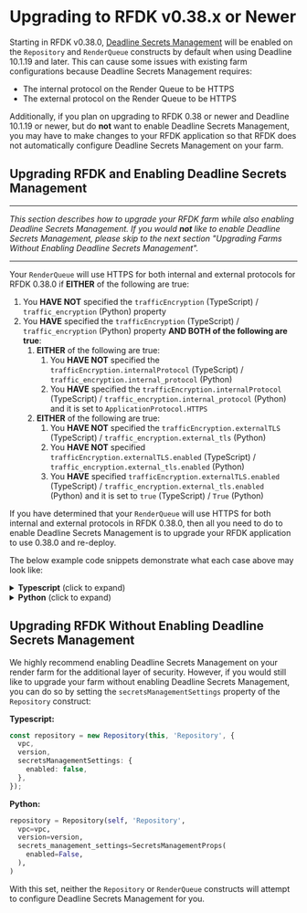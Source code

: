 # Upgrading to RFDK v0.38.x or Newer

Starting in RFDK v0.38.0, [Deadline Secrets Management](https://docs.thinkboxsoftware.com/products/deadline/10.1/1_User%20Manual/manual/secrets-management/deadline-secrets-management.html) will be enabled on the
`Repository` and `RenderQueue` constructs by default when using Deadline 10.1.19 and later. This can cause some issues with existing farm configurations because Deadline Secrets Management requires:

- The internal protocol on the Render Queue to be HTTPS
- The external protocol on the Render Queue to be HTTPS

Additionally, if you plan on upgrading to RFDK 0.38 or newer and Deadline 10.1.19 or newer, but do **not** want to enable Deadline Secrets Management, you may have to make changes to your RFDK application so that
RFDK does not automatically configure Deadline Secrets Management on your farm.

## Upgrading RFDK and Enabling Deadline Secrets Management

---

_This section describes how to upgrade your RFDK farm while also enabling Deadline Secrets Management. If you would **not** like to enable Deadline Secrets Management, please skip to the
next section "Upgrading Farms Without Enabling Deadline Secrets Management"._

---

Your `RenderQueue` will use HTTPS for both internal and external protocols for RFDK 0.38.0 if **EITHER** of the following are true:

1. You **HAVE NOT** specified the `trafficEncryption` (TypeScript) / `traffic_encryption` (Python) property
1. You **HAVE** specified the `trafficEncryption` (TypeScript) / `traffic_encryption` (Python) property **AND BOTH of the following are true**:
    1. **EITHER** of the following are true:
        1. You **HAVE NOT** specified the `trafficEncryption.internalProtocol` (TypeScript) / `traffic_encryption.internal_protocol` (Python)
        1. You **HAVE** specified the `trafficEncryption.internalProtocol` (TypeScript) / `traffic_encryption.internal_protocol` (Python) and it is set to `ApplicationProtocol.HTTPS`
    1. **EITHER** of the following are true:
        1. You **HAVE NOT** specified the `trafficEncryption.externalTLS` (TypeScript) / `traffic_encryption.external_tls` (Python)
        1. You **HAVE NOT** specified `trafficEncryption.externalTLS.enabled` (TypeScript) / `traffic_encryption.external_tls.enabled` (Python)
        1. You **HAVE** specified `trafficEncryption.externalTLS.enabled` (TypeScript) / `traffic_encryption.external_tls.enabled` (Python) and it is set to `true` (TypeScript) / `True` (Python)

If you have determined that your `RenderQueue` will use HTTPS for both internal and external protocols in RFDK 0.38.0, then all you need to do to enable Deadline Secrets Management is to upgrade
your RFDK application to use 0.38.0 and re-deploy.

The below example code snippets demonstrate what each case above may look like:

<details><summary><b>Typescript</b> (click to expand)</summary>

```ts
import { ApplicationProtocol } from '@aws-cdk/aws-elasticloadbalancingv2';
import { RenderQueue } from 'aws-rfdk/deadline';

new RenderQueue(this, 'RenderQueue', {
  // no "trafficEncryption" property, so TLS is enabled both internally and externally by default
  // ...
});

// OR

new RenderQueue(this, 'RenderQueue', {
  // ...
  trafficEncryption: {
    // No "internalProtocol" property, so TLS is enabled internally by default
    // No "externalTLS" property, so TLS is enabled externally by default
  },
  // ...
});

// OR

new RenderQueue(this, 'RenderQueue', {
  // ...
  trafficEncryption: {
    // No "internalProtocol" property, so TLS is enabled internally by default
    externalTLS: {
      // No "enabled" property, so external TLS will be enabled by default
    },
  },
  // ...
});

// OR

new RenderQueue(this, 'RenderQueue', {
  // ...
  trafficEncryption: {
    internalProtocol: ApplicationProtocol.HTTPS,
    // No "externalTLS" property, so TLS is enabled externally by default
  },
  // ...
});

// OR

new RenderQueue(this, 'RenderQueue', {
  // ...
  trafficEncryption: {
    internalProtocol: ApplicationProtocol.HTTPS,
    externalTLS: {
      enabled: true,
    },
  },
  // ...
});

// OR

const certificate = // ...your ACM certificate
const certificateChain = // ...your ACM certificate chain
new RenderQueue(this, 'RenderQueue', {
  // ...
  trafficEncryption: {
    internalProtocol: ApplicationProtocol.HTTPS,
    externalTLS: {
      acmCertificate: certificate,
      acmCertificateChain: certificateChain,
    },
  },
  // ...
});

// OR

const certificate = // ...your X509 RFDK certificate
new RenderQueue(this, 'RenderQueue', {
  // ...
  trafficEncryption: {
    internalProtocol: ApplicationProtocol.HTTPS,
    externalTLS: {
      rfdkCertificate: certificate,
    },
  },
  // ...
});
```

</details>

<details><summary><b>Python</b> (click to expand)</summary>

```python
from aws_cdk.aws_elasticloadbalancingv2 import ApplicationProtocol
from aws_rfdk.deadline import (
    RenderQueue,
    RenderQueueExternalTLSProps,
    RenderQueueTrafficEncryptionProps,
)

RenderQueue(self, 'RenderQueue',
  # no "trafficEncryption" property, so TLS is enabled both internally and externally by default
  # ...
)

# OR

RenderQueue(self, 'RenderQueue',
  # ...
  traffic_encryption=RenderQueueTrafficEncryptionProps(
    # No "internal_protocol" property, so TLS is enabled internally by default
    # No "external_tls" property, so TLS is enabled externally by default
  ),
  # ...
)

# OR

RenderQueue(self, 'RenderQueue',
  # ...
  traffic_encryption=RenderQueueTrafficEncryptionProps(
    # No "internal_protocol" property, so TLS is enabled internally by default
    external_tls=RenderQueueExternalTLSProps(
      # No "enabled" property, so external TLS will be enabled by default
    ),
  ),
  # ...
)

# OR

RenderQueue(self, 'RenderQueue',
  # ...
  traffic_encryption=RenderQueueTrafficEncryptionProps(
    internal_protocol=ApplicationProtocol.HTTPS,
    # No "external_tls" property, so TLS is enabled externally by default
  ),
  # ...
)

# OR

RenderQueue(self, 'RenderQueue',
  # ...
  traffic_encryption=RenderQueueTrafficEncryptionProps(
    internal_protocol=ApplicationProtocol.HTTPS,
    external_tls=RenderQueueExternalTLSProps(
      enabled=True,
    ),
  ),
  # ...
)

# OR

certificate = # ...your ACM certificate
certificate_chain = # ...your ACM certificate chain
RenderQueue(self, 'RenderQueue',
  # ...
  traffic_encryption=RenderQueueTrafficEncryptionProps(
    internal_protocol=ApplicationProtocol.HTTPS,
    external_tls=RenderQueueExternalTLSProps(
      acmCertificate=certificate,
      acmCertificateChain=certificate_chain,
    ),
  ),
  # ...
)

# OR

certificate = # ...your X509 RFDK certificate
RenderQueue(self, 'RenderQueue',
  # ...
  traffic_encryption=RenderQueueTrafficEncryptionProps(
    internal_protocol=ApplicationProtocol.HTTPS,
    external_tls=RenderQueueExternalTLSProps(
      rfdk_certificate=certificate,
    ),
  ),
  # ...
)
```

</details>


## Upgrading RFDK Without Enabling Deadline Secrets Management

We highly recommend enabling Deadline Secrets Management on your render farm for the additional layer of security. However, if you would still like to upgrade your farm without enabling
Deadline Secrets Management, you can do so by setting the `secretsManagementSettings` property of the `Repository` construct:

**Typescript:**
```ts
const repository = new Repository(this, 'Repository', {
  vpc,
  version,
  secretsManagementSettings: {
    enabled: false,
  },
});
```

**Python:**
```python
repository = Repository(self, 'Repository',
  vpc=vpc,
  version=version,
  secrets_management_settings=SecretsManagementProps(
    enabled=False,
  ),
)
```

With this set, neither the `Repository` or `RenderQueue` constructs will attempt to configure Deadline Secrets Management for you.
